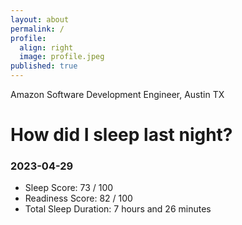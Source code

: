 ```yaml
---
layout: about
permalink: /
profile:
  align: right
  image: profile.jpeg
published: true
---
```


Amazon Software Development Engineer, Austin TX

# How did I sleep last night? 
### 2023-04-29
- Sleep Score: 73 / 100
- Readiness Score: 82 / 100 
- Total Sleep Duration: 7 hours and 26 minutes
